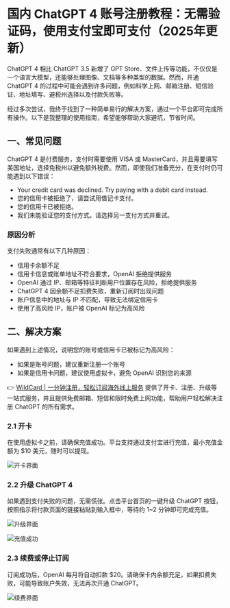 # 国内 ChatGPT 4 账号注册教程：无需验证码，使用支付宝即可支付（2025年更新）

ChatGPT 4 相比 ChatGPT 3.5 新增了 GPT Store、文件上传等功能，不仅仅是一个语言大模型，还能够处理图像、文档等多种类型的数据。然而，开通 ChatGPT 4 的过程中可能会遇到许多问题，例如科学上网、邮箱注册、短信验证、地址填写、避税州选择以及付款失败等。

经过多次尝试，我终于找到了一种简单易行的解决方案，通过一个平台即可完成所有操作。以下是我整理的使用指南，希望能够帮助大家避坑，节省时间。

## 一、常见问题

ChatGPT 4 是付费服务，支付时需要使用 VISA 或 MasterCard，并且需要填写美国地址，选择免税州以避免额外税费。然而，即使我们准备充分，在支付时仍可能遇到以下错误：

- Your credit card was declined. Try paying with a debit card instead.
- 您的信用卡被拒绝了，请尝试用借记卡支付。
- 您的信用卡已被拒绝。
- 我们未能验证您的支付方式。请选择另一支付方式并重试。

### 原因分析

支付失败通常有以下几种原因：

- 信用卡余额不足
- 信用卡信息或账单地址不符合要求，OpenAI 拒绝提供服务
- OpenAI 通过 IP、邮箱等特征判断用户位置存在风险，拒绝提供服务
- ChatGPT 4 因余额不足扣费失败，重新订阅时出现问题
- 账户信息中的地址与 IP 不匹配，导致无法绑定信用卡
- 使用了高风险 IP，账户被 OpenAI 标记为高风险

## 二、解决方案

如果遇到上述情况，说明您的账号或信用卡已被标记为高风险：

- 如果是账号问题，建议重新注册一个账号
- 如果是信用卡问题，建议使用虚拟卡，避免 OpenAI 识别您的来源

👉 [WildCard | 一分钟注册，轻松订阅海外线上服务](https://bbtdd.com/WildCard) 提供了开卡、注册、升级等一站式服务，并且提供免费邮箱、短信和限时免费上网功能，帮助用户轻松解决注册 ChatGPT 的所有需求。

### 2.1 开卡

在使用虚拟卡之前，请确保充值成功。平台支持通过支付宝进行充值，最小充值金额为 $10 美元，随时可以提现。

![开卡界面](https://bbtdd.com/img/745694655.webp)

### 2.2 升级 ChatGPT 4

如果遇到支付失败的问题，无需慌张。点击平台首页的一键升级 ChatGPT 按钮，按照指示将付款页面的链接粘贴到输入框中，等待约 1~2 分钟即可完成充值。

![升级界面](https://bbtdd.com/img/531567786.webp)

![充值成功](https://bbtdd.com/img/4207173570815.webp)

### 2.3 续费或停止订阅

订阅成功后，OpenAI 每月将自动扣款 $20。请确保卡内余额充足，如果扣费失败，可能导致账户失效，无法再次开通 ChatGPT。

![续费界面](https://bbtdd.com/img/6252816053233040.webp)